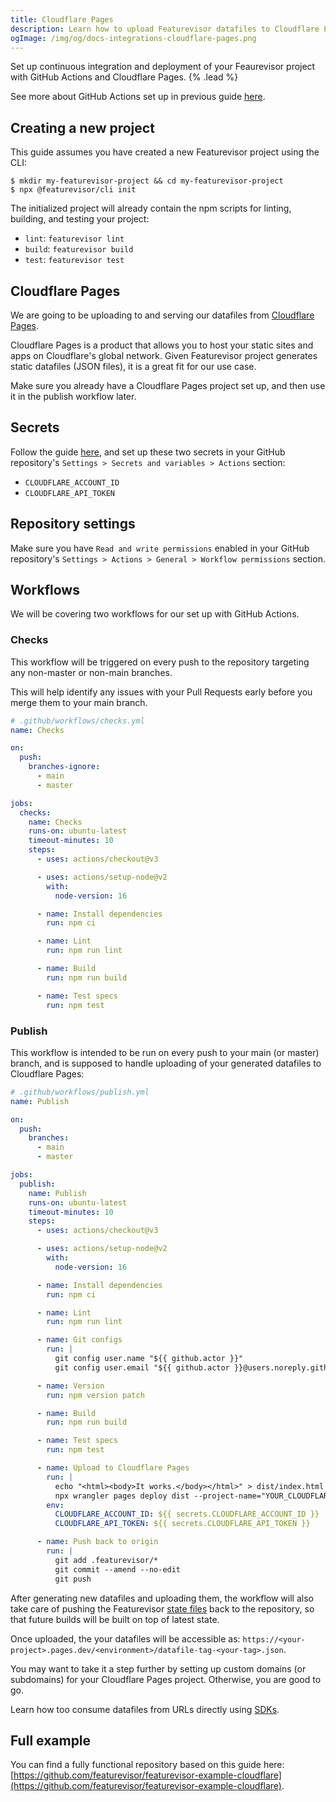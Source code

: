 ```yaml
---
title: Cloudflare Pages
description: Learn how to upload Featurevisor datafiles to Cloudflare Pages
ogImage: /img/og/docs-integrations-cloudflare-pages.png
---
```


Set up continuous integration and deployment of your Feaurevisor project with GitHub Actions and Cloudflare Pages. {% .lead %}

See more about GitHub Actions set up in previous guide [here](/docs/integrations/github-actions).

## Creating a new project

This guide assumes you have created a new Featurevisor project using the CLI:

```
$ mkdir my-featurevisor-project && cd my-featurevisor-project
$ npx @featurevisor/cli init
```

The initialized project will already contain the npm scripts for linting, building, and testing your project:

- `lint`: `featurevisor lint`
- `build`: `featurevisor build`
- `test`: `featurevisor test`

## Cloudflare Pages

We are going to be uploading to and serving our datafiles from [Cloudflare Pages](https://pages.cloudflare.com/).

Cloudflare Pages is a product that allows you to host your static sites and apps on Cloudflare's global network. Given Featurevisor project generates static datafiles (JSON files), it is a great fit for our use case.

Make sure you already have a Cloudflare Pages project set up, and then use it in the publish workflow later.

## Secrets

Follow the guide [here](https://developers.cloudflare.com/pages/how-to/use-direct-upload-with-continuous-integration/), and set up these two secrets in your GitHub repository's `Settings > Secrets and variables > Actions` section:

- `CLOUDFLARE_ACCOUNT_ID`
- `CLOUDFLARE_API_TOKEN`

## Repository settings

Make sure you have `Read and write permissions` enabled in your GitHub repository's `Settings > Actions > General > Workflow permissions` section.

## Workflows

We will be covering two workflows for our set up with GitHub Actions.

### Checks

This workflow will be triggered on every push to the repository targeting any non-master or non-main branches.

This will help identify any issues with your Pull Requests early before you merge them to your main branch.

```yml
# .github/workflows/checks.yml
name: Checks

on:
  push:
    branches-ignore:
      - main
      - master

jobs:
  checks:
    name: Checks
    runs-on: ubuntu-latest
    timeout-minutes: 10
    steps:
      - uses: actions/checkout@v3

      - uses: actions/setup-node@v2
        with:
          node-version: 16

      - name: Install dependencies
        run: npm ci

      - name: Lint
        run: npm run lint

      - name: Build
        run: npm run build

      - name: Test specs
        run: npm test
```

### Publish

This workflow is intended to be run on every push to your main (or master) branch, and is supposed to handle uploading of your generated datafiles to Cloudflare Pages:

```yml
# .github/workflows/publish.yml
name: Publish

on:
  push:
    branches:
      - main
      - master

jobs:
  publish:
    name: Publish
    runs-on: ubuntu-latest
    timeout-minutes: 10
    steps:
      - uses: actions/checkout@v3

      - uses: actions/setup-node@v2
        with:
          node-version: 16

      - name: Install dependencies
        run: npm ci

      - name: Lint
        run: npm run lint

      - name: Git configs
        run: |
          git config user.name "${{ github.actor }}"
          git config user.email "${{ github.actor }}@users.noreply.github.com"

      - name: Version
        run: npm version patch

      - name: Build
        run: npm run build

      - name: Test specs
        run: npm test

      - name: Upload to Cloudflare Pages
        run: |
          echo "<html><body>It works.</body></html>" > dist/index.html
          npx wrangler pages deploy dist --project-name="YOUR_CLOUDFLARE_PAGES_PROJECT_NAME"
        env:
          CLOUDFLARE_ACCOUNT_ID: ${{ secrets.CLOUDFLARE_ACCOUNT_ID }}
          CLOUDFLARE_API_TOKEN: ${{ secrets.CLOUDFLARE_API_TOKEN }}

      - name: Push back to origin
        run: |
          git add .featurevisor/*
          git commit --amend --no-edit
          git push
```

After generating new datafiles and uploading them, the workflow will also take care of pushing the Featurevisor [state files](/docs/state-files) back to the repository, so that future builds will be built on top of latest state.

Once uploaded, the your datafiles will be accessible as: `https://<your-project>.pages.dev/<environment>/datafile-tag-<your-tag>.json`.

You may want to take it a step further by setting up custom domains (or subdomains) for your Cloudflare Pages project. Otherwise, you are good to go.

Learn how too consume datafiles from URLs directly using [SDKs](/docs/sdks).

## Full example

You can find a fully functional repository based on this guide here: [https://github.com/featurevisor/featurevisor-example-cloudflare](https://github.com/featurevisor/featurevisor-example-cloudflare).
